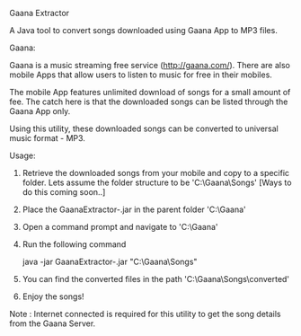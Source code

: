 Gaana Extractor

A Java tool to convert songs downloaded using Gaana App to MP3 files.

Gaana:

Gaana is a music streaming free service (http://gaana.com/). There are also mobile Apps that allow users to listen to music for free in their mobiles. 

The mobile App features unlimited download of songs for a small amount of fee. The catch here is that the downloaded songs can be listed through the Gaana App only. 

Using this utility, these downloaded songs can be converted to universal music format - MP3.

Usage:

1. Retrieve the downloaded songs from your mobile and copy to a specific folder. Lets assume the folder structure to be 'C:\Gaana\Songs\' [Ways to do this coming soon..]
2. Place the GaanaExtractor-<version>.jar in the parent folder 'C:\Gaana\'
3. Open a command prompt and navigate to 'C:\Gaana\'
4. Run the following command
    
    java -jar GaanaExtractor-<version>.jar "C:\Gaana\Songs\"
    
5. You can find the converted files in the path 'C:\Gaana\Songs\converted'
6. Enjoy the songs!

Note : Internet connected is required for this utility to get the song details from the Gaana Server.
